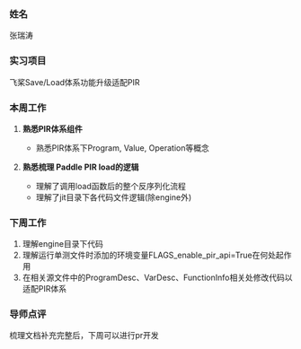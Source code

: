 ### 姓名
张瑞涛

### 实习项目
飞桨Save/Load体系功能升级适配PIR

### 本周工作

1. **熟悉PIR体系组件**

	* 熟悉PIR体系下Program, Value, Operation等概念


2. **熟悉梳理 Paddle PIR load的逻辑**

	* 理解了调用load函数后的整个反序列化流程
	* 理解了jit目录下各代码文件逻辑(除engine外)


### 下周工作

1. 理解engine目录下代码
2. 理解运行单测文件时添加的环境变量FLAGS_enable_pir_api=True在何处起作用
3. 在相关源文件中的ProgramDesc、VarDesc、FunctionInfo相关处修改代码以适配PIR体系

### 导师点评

梳理文档补充完整后，下周可以进行pr开发
